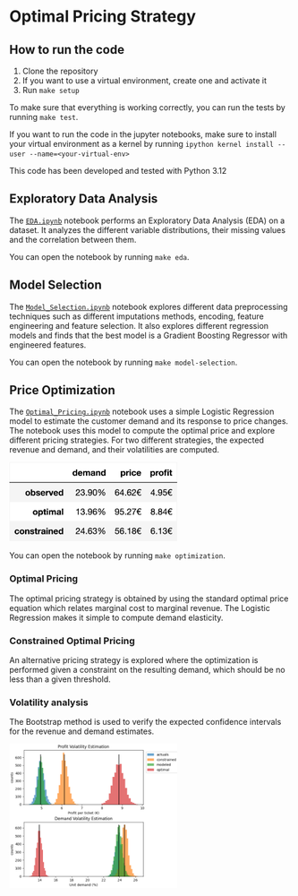 # Optimal Pricing Strategy

## How to run the code
1. Clone the repository
2. If you want to use a virtual environment, create one and activate it
3. Run `make setup`

To make sure that everything is working correctly, you can run the tests by running `make test`.

If you want to run the code in the jupyter notebooks, make sure to install your virtual environment as a kernel
by running `ipython kernel install --user --name=<your-virtual-env>`

This code has been developed and tested with Python 3.12

## Exploratory Data Analysis
The [`EDA.ipynb`](EDA.ipynb) notebook performs an Exploratory Data Analysis (EDA) on a dataset. It analyzes
the different variable distributions, their missing values and the correlation between them.

You can open the notebook by running `make eda`.

## Model Selection
The [`Model_Selection.ipynb`](Model_Selection.ipynb) notebook explores different data preprocessing techniques such as different
imputations methods, encoding, feature engineering and feature selection. It also explores different regression
models and finds that the best model is a Gradient Boosting Regressor with engineered features.

You can open the notebook by running `make model-selection`.

## Price Optimization
The [`Optimal_Pricing.ipynb`](Optimal_Pricing.ipynb) notebook uses a simple Logistic Regression model to estimate the 
customer demand and its response to price changes. The notebook uses this model to compute the optimal price
and explore different pricing strategies. For two different strategies, the expected revenue and demand, 
and their volatilities are computed.

<img src="images/results_constrained.png" alt="Summary of results" width="300"/>

You can open the notebook by running `make optimization`.

### Optimal Pricing
The optimal pricing strategy is obtained by using the standard optimal price equation which relates marginal cost
to marginal revenue. The Logistic Regression makes it simple to compute demand elasticity.

### Constrained Optimal Pricing
An alternative pricing strategy is explored where the optimization is performed given a constraint on the 
resulting demand, which should be no less than a given threshold.

### Volatility analysis
The Bootstrap method is used to verify the expected confidence intervals for the revenue and demand estimates.

<img src="images/revenue_histograms.png" alt="Bootstrap" width="300"/>